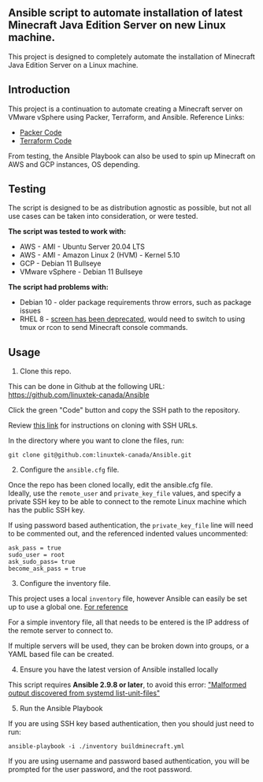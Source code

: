 ## Ansible script to automate installation of latest Minecraft Java Edition Server on new Linux machine.

This project is designed to completely automate the installation of Minecraft Java Edition Server on a Linux machine.

## Introduction

This project is a continuation to automate creating a Minecraft server on VMware vSphere using Packer, Terraform, and Ansible.  Reference Links:

* [Packer Code](https://github.com/linuxtek-canada/packer/tree/master/Debian-11-Bullseye)
* [Terraform Code](https://github.com/linuxtek-canada/Terraform/tree/master/vmware-base)

From testing, the Ansible Playbook can also be used to spin up Minecraft on AWS and GCP instances, OS depending.

## Testing

The script is designed to be as distribution agnostic as possible, but not all use cases can be taken into consideration, or were tested.

**The script was tested to work with:**

* AWS - AMI - Ubuntu Server 20.04 LTS
* AWS - AMI - Amazon Linux 2 (HVM) - Kernel 5.10
* GCP - Debian 11 Bullseye
* VMware vSphere - Debian 11 Bullseye

**The script had problems with:**

* Debian 10 - older package requirements throw errors, such as package issues
* RHEL 8 - [screen has been deprecated](https://access.redhat.com/solutions/4136481#:~:text=The%20screen%20utility%20was%20marked,guide%20to%20help%20users%20switch), would need to switch to using tmux or rcon to send Minecraft console commands.
    
## Usage

1.  Clone this repo.

This can be done in Github at the following URL:  
https://github.com/linuxtek-canada/Ansible

Click the green "Code" button and copy the SSH path to the repository.

Review [this link](https://docs.github.com/en/get-started/getting-started-with-git/about-remote-repositories#cloning-with-ssh-urls) for instructions on cloning with SSH URLs.


In the directory where you want to clone the files, run:

``` git clone git@github.com:linuxtek-canada/Ansible.git ```

2.  Configure the ```ansible.cfg``` file.

Once the repo has been cloned locally, edit the ansible.cfg file.  
Ideally, use the ```remote_user``` and ```private_key_file``` values, and specify a private SSH key to be able to connect to the remote Linux machine which has the public SSH key.

If using password based authentication, the ```private_key_file``` line will need to be commented out, and the referenced indented values uncommented:

```
ask_pass = true
sudo_user = root
ask_sudo_pass= true
become_ask_pass = true
```

3.  Configure the inventory file.

This project uses a local ```inventory``` file, however Ansible can easily be set up to use a global one. [For reference](https://docs.ansible.com/ansible/latest/user_guide/intro_inventory.html)

For a simple inventory file, all that needs to be entered is the IP address of the remote server to connect to.

If multiple servers will be used, they can be broken down into groups, or a YAML based file can be created.

4.  Ensure you have the latest version of Ansible installed locally

This script requires **Ansible 2.9.8 or later**, to avoid this error:  ["Malformed output discovered from systemd list-unit-files"](https://giters.com/ansible/ansible/issues/74717)
 
5.  Run the Ansible Playbook

If you are using SSH key based authentication, then you should just need to run:

``` ansible-playbook -i ./inventory buildminecraft.yml ```

If you are using username and password based authentication, you will be prompted for the user password, and the root password.
